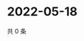 # 2022-05-18

共 0 条

<!-- BEGIN WEIBO -->
<!-- 最后更新时间 Wed May 18 2022 02:20:57 GMT+0800 (China Standard Time) -->

<!-- END WEIBO -->
